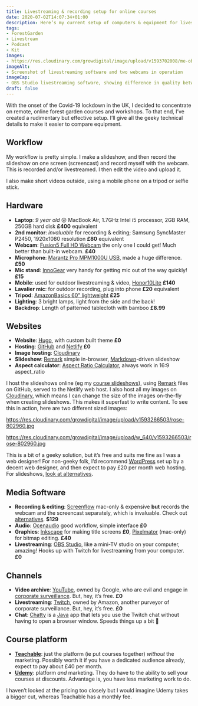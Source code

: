 ```yaml
---
title: Livestreaming & recording setup for online courses
date: 2020-07-02T14:07:34+01:00
description: Here’s my current setup of computers & equipment for livestreaming, recording and editing videos for my online forest garden courses. Hopefully this will help if you want to set up your own 😎 
tags: 
- ForestGarden
- Livestream
- Podcast
- Kit
images: 
- https://res.cloudinary.com/growdigital/image/upload/v1593702008/me-obs-webcams.jpg
imageAlt:
- Screenshot of livestreaming software and two webcams in operation
imageCap:
- OBS Studio livestreaming software, showing difference in quality between external & built-in webcams
draft: false
---
```


With the onset of the Covid-19 lockdown in the UK, I decided to concentrate on remote, online forest garden courses and workshops. To that end, I’ve created a rudimentary but effective setup. I’ll give all the geeky technical details to make it easier to compare equipment.

## Workflow

My workflow is pretty simple. I make a slideshow, and then record the slideshow on one screen (screencast) and record myself with the webcam. This is recorded and/or livestreamed. I then edit the video and upload it.

I also make short videos outside, using a mobile phone on a tripod or selfie stick.

## Hardware

* **Laptop**: _9 year old_ 😲 MacBook Air, 1.7GHz Intel i5 processor, 2GB RAM, 250GB hard disk **£400** equivalent
* **2nd monitor**: _invaluable_ for recording & editing; Samsung SyncMaster P2450, 1920x1080 resolution **£80** equivalent
* **Webcam**: [Fusion5 Full HD Webcam](https://www.amazon.co.uk/gp/product/B0881BY2MG/) the only one I could get! Much better than built-in webcam. **£40**
* **Microphone**: [Marantz Pro MPM1000U USB](https://www.amazon.co.uk/gp/product/B01GHOM67W/), made a huge difference. **£50**
* **Mic stand**: [InnoGear](https://www.amazon.co.uk/gp/product/B01NH31CLK/) very handy for getting mic out of the way quickly! **£15**
* **Mobile**: used for outdoor livestreaming & video, [Honor10Lite](https://www.amazon.co.uk/HONOR-storage-Camera-Display-Official-Sapphire-Blue/dp/B07L4PVV6Z/) **£140** 
* **Lavalier mic**: for outdoor recording, plug into phone **£20** equivalent
* **Tripod**: [AmazonBasics 60" lightweight](https://www.amazon.co.uk/AmazonBasics-60-Inch-Lightweight-Tripod-Bag/dp/B005KP473Q/) **£25**
* **Lighting**: 3 bright lamps, light from the side and the back!
* **Backdrop**: Length of patterned tablecloth with bamboo **£8.99**

## Websites

* **Website**: [Hugo](https://gohugo.io/), with custom built theme **£0**
* **Hosting**: [GitHub](github.com/growdigital/forestgarden.wales) and [Netlify](https://www.netlify.com/) **£0**
* **Image hosting**: [Cloudinary](https://cloudinary.com/) 
* **Slideshow**: [Remark](https://remarkjs.com/) simple in-browser, [Markdown](https://en.wikipedia.org/wiki/Markdown)-driven slideshow
* **Aspect calculator**: [Aspect Ratio Calculator](https://andrew.hedges.name/experiments/aspect_ratio/), always work in 16:9 aspect_ratio

I host the slideshows online (eg my [course slideshows](https://www.forestgarden.wales/course/)), using [Remark](https://remarkjs.com/) files on GitHub, served to the Netlify web host. I also host all my images on [Cloudinary](https://cloudinary.com/), which means I can change the size of the images on-the-fly when creating slideshows. This makes it superfast to write content. To see this in action, here are two different sized images:

<https://res.cloudinary.com/growdigital/image/upload/v1593266503/rose-802960.jpg>

<https://res.cloudinary.com/growdigital/image/upload/w_640/v1593266503/rose-802960.jpg>

This is a bit of a geeky solution, but it’s free and suits me fine as I was a web designer! For non-geeky folk, I’d recommend [WordPress](https://wordpress.org/) set up by a decent web designer, and then expect to pay £20 per month web hosting. For slideshows, [look at alternatives](https://alternativeto.net/software/remark/).

## Media Software

* **Recording & editing**: [Screenflow](https://www.telestream.net/screenflow/overview.htm) mac-only & expensive **but** records the webcam and the screencast separately, which is invaluable. Check out [alternatives](https://alternativeto.net/software/screenflow/). **$129**
* **Audio**: [Ocenaudio](https://www.ocenaudio.com/) good workflow, simple interface **£0**
* **Graphics**: [Inkscape](https://inkscape.org/) for making title screens **£0**, [Pixelmator](https://www.pixelmator.com/pro/) (mac-only) for bitmap editing. **£40**
* **Livestreaming**: [OBS Studio](https://obsproject.com/), like a mini-TV studio on your computer, amazing! Hooks up with Twitch for livestreaming from your computer. **£0**

## Channels

* **Video archive**: [YouTube](https://www.youtube.com/c/ForestGardenWales), owned by Google, who are evil and engage in [corporate surveillance](https://www.bbc.co.uk/ideas/videos/surveillance-capitalism-has-led-us-into-a-dystopia/p06p0tdy). But, hey, it’s free. **£0**
* **Livestreaming**: [Twitch](https://www.twitch.tv/forestgardenwales), owned by Amazon, another purveyor of corporate surveillance. But, hey, it’s free. **£0**
* **Chat**: [Chatty](https://chatty.github.io/) is a [Java](https://en.wikipedia.org/wiki/Java_(programming_language)) app that lets you use the Twitch chat without having to open a browser window. Speeds things up a bit 🙂

## Course platform

* **[Teachable](https://teachable.com/)**: just the platform (ie put courses together) _without_ the marketing. Possibly worth it if you have a dedicated audience already, expect to pay about £40 per month. 
* **[Udemy](https://www.udemy.com/)**: platform _and_ marketing. They do have to the ability to sell your courses at discounts. Advantage is, you have less marketing work to do.

I haven’t looked at the pricing too closely but I would imagine Udemy takes a bigger cut, whereas Teachable has a monthly fee. 
